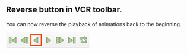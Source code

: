 ## Reverse button in VCR toolbar.

You can now reverse the playback of animations back to the beginning.

![Reverse button](../img/dev/add-reverse-vcr-button.png "Reverse button")
